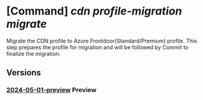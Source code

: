 # [Command] _cdn profile-migration migrate_

Migrate the CDN profile to Azure Frontdoor(Standard/Premium) profile. This step prepares the profile for migration and will be followed by Commit to finalize the migration.

## Versions

### [2024-05-01-preview](/Resources/mgmt-plane/L3N1YnNjcmlwdGlvbnMve30vcmVzb3VyY2Vncm91cHMve30vcHJvdmlkZXJzL21pY3Jvc29mdC5jZG4vcHJvZmlsZXMve30vY2RubWlncmF0ZXRvYWZk/2024-05-01-preview.xml) **Preview**

<!-- mgmt-plane /subscriptions/{}/resourcegroups/{}/providers/microsoft.cdn/profiles/{}/cdnmigratetoafd 2024-05-01-preview -->
